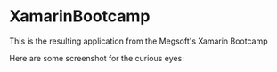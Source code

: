 # XamarinBootcamp

This is the resulting application from the Megsoft's Xamarin Bootcamp

Here are some screenshot for the curious eyes:

